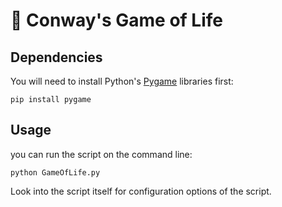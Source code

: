 # 👾 Conway's Game of Life


## Dependencies

You will need to install Python's [Pygame](https://www.pygame.org/wiki/GettingStarted) libraries first:

    pip install pygame
    

## Usage
you can run the script on the command line:

    python GameOfLife.py
 
Look into the script itself for configuration options of the script.
 
